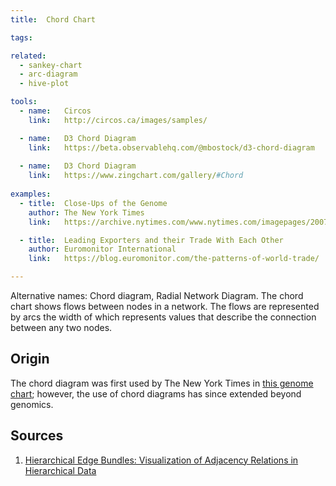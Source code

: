 ```yaml
---
title:  Chord Chart

tags:

related:
  - sankey-chart
  - arc-diagram
  - hive-plot

tools:
  - name:   Circos
    link:   http://circos.ca/images/samples/

  - name:   D3 Chord Diagram
    link:   https://beta.observablehq.com/@mbostock/d3-chord-diagram
    
  - name:   D3 Chord Diagram
    link:   https://www.zingchart.com/gallery/#Chord
    
examples:
  - title:  Close-Ups of the Genome
    author: The New York Times
    link:   https://archive.nytimes.com/www.nytimes.com/imagepages/2007/01/22/science/20070123_SCI_ILLO.html

  - title:  Leading Exporters and their Trade With Each Other
    author: Euromonitor International
    link:   https://blog.euromonitor.com/the-patterns-of-world-trade/

---
```

Alternative names: Chord diagram, Radial Network Diagram. The chord chart shows flows between nodes in a network. The flows are represented by arcs the width of which represents values that describe the connection between any two nodes.

<!--more-->

## Origin 
The chord diagram was first used by The New York Times in [this genome chart](https://archive.nytimes.com/www.nytimes.com/imagepages/2007/01/22/science/20070123_SCI_ILLO.html); however, the use of chord diagrams has since extended beyond genomics.

## Sources
1. [Hierarchical Edge Bundles: Visualization of Adjacency Relations in Hierarchical Data](https://aviz.fr/wiki/uploads/Teaching2014/bundles_infovis.pdf)
